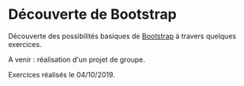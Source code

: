 # Découverte de Bootstrap

Découverte des possibilités basiques de [Bootstrap](https://getbootstrap.com/) à travers quelques exercices.

A venir : réalisation d'un projet de groupe.

Exercices réalisés le 04/10/2019.